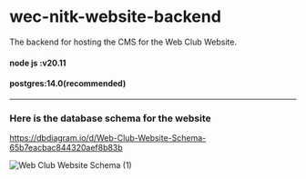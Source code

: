 # wec-nitk-website-backend
The backend for hosting the CMS for the Web Club Website.


#### node js :v20.11
#### postgres:14.0(recommended)

---
### Here is the database schema for the website

https://dbdiagram.io/d/Web-Club-Website-Schema-65b7eacbac844320aef8b83b

![Web Club Website Schema (1)](https://github.com/WebClub-NITK/wec-nitk-website-backend/assets/90238207/9b40768f-1eb5-434c-b8d5-951eec8cf538)
